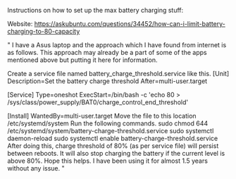 Instructions on how to set up the max battery charging stuff:

Website: https://askubuntu.com/questions/34452/how-can-i-limit-battery-charging-to-80-capacity

"
I have a Asus laptop and the approach which I have found from internet is as follows. This approach may already be a part of some of the apps mentioned above but putting it here for information.

Create a service file named battery_charge_threshold.service like this.
[Unit]
Description=Set the battery charge threshold
After=multi-user.target

[Service]
Type=oneshot
ExecStart=/bin/bash -c 'echo 80 > /sys/class/power_supply/BAT0/charge_control_end_threshold'

[Install]
WantedBy=multi-user.target
Move the file to this location /etc/systemd/system
Run the following commands.
sudo chmod 644 /etc/systemd/system/battery-charge-threshold.service
sudo systemctl daemon-reload
sudo systemctl enable battery-charge-threshold.service
After doing this, charge threshold of 80% (as per service file) will persist between reboots. It will also stop charging the battery if the current level is above 80%. Hope this helps. I have been using it for almost 1.5 years without any issue.
"

